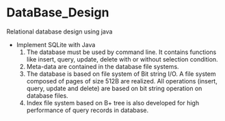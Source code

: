# DataBase_Design
Relational database design using java

* Implement SQLite with Java
  1. The database must be used by command line. It contains functions like insert, query, update, delete with or without selection condition. 
  2. Meta-data are contained in the database file systems.
  3. The database is based on file system of Bit string I/O. A file system composed of pages of size 512B are realized. All operations (insert, query, update and delete) are based on bit string operation on database files.
  4. Index file system based on B+ tree is also developed for high performance of query records in database. 
